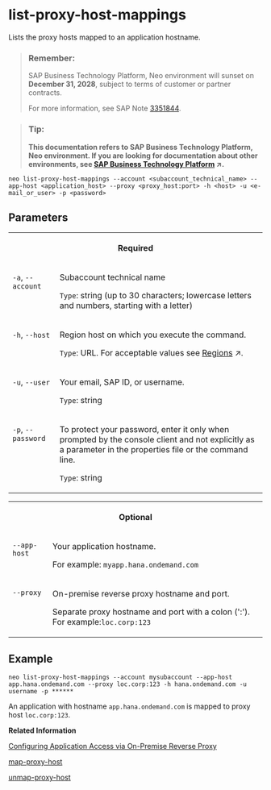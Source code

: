<!-- loio9fbd1393b9934c93984c893c5f39be3a -->

# list-proxy-host-mappings

Lists the proxy hosts mapped to an application hostname.



> ### Remember:  
> SAP Business Technology Platform, Neo environment will sunset on **December 31, 2028**, subject to terms of customer or partner contracts.
> 
> For more information, see SAP Note [3351844](https://me.sap.com/notes/3351844).

> ### Tip:  
> **This documentation refers to SAP Business Technology Platform, Neo environment. If you are looking for documentation about other environments, see [SAP Business Technology Platform](https://help.sap.com/viewer/65de2977205c403bbc107264b8eccf4b/Cloud/en-US/6a2c1ab5a31b4ed9a2ce17a5329e1dd8.html "SAP Business Technology Platform (SAP BTP) is an integrated offering comprised of the following technology portfolios: application development; process automation; integration; data, analytics, and enterprise planning; artificial intelligence. The platform offers users the ability to turn data into business value, compose end-to-end business processes, connect entire IT landscapes, and personalize, build and extend SAP applications. This reduces the overall total cost of ownership maintaining SAP landscapes and third-party software across end-to-end business processes.") :arrow_upper_right:.**



```
neo list-proxy-host-mappings --account <subaccount_technical_name> --app-host <application_host> --proxy <proxy_host:port> -h <host> -u <e-mail_or_user> -p <password>
```



<a name="loio9fbd1393b9934c93984c893c5f39be3a__section_xqt_3ck_fz"/>

## Parameters




<table>
<tr>
<th valign="top" colspan="2">

Required

</th>
</tr>
<tr>
<td valign="top">

`-a`, `--account`

</td>
<td valign="top">

Subaccount technical name

`Type`: string \(up to 30 characters; lowercase letters and numbers, starting with a letter\)

</td>
</tr>
<tr>
<td valign="top">

`-h`, `--host`

</td>
<td valign="top">

Region host on which you execute the command.

`Type`: URL. For acceptable values see [Regions](https://help.sap.com/viewer/65de2977205c403bbc107264b8eccf4b/Cloud/en-US/350356d1dc314d3199dca15bd2ab9b0e.html "You can deploy applications in different regions. Each region represents a geographical location (for example, Europe, US East) where applications, data, or services are hosted.") :arrow_upper_right:.

</td>
</tr>
<tr>
<td valign="top">

`-u`, `--user`

</td>
<td valign="top">

Your email, SAP ID, or username.

`Type`: string

</td>
</tr>
<tr>
<td valign="top">

`-p`, `--password`

</td>
<td valign="top">

To protect your password, enter it only when prompted by the console client and not explicitly as a parameter in the properties file or the command line.

`Type`: string

</td>
</tr>
</table>


<table>
<tr>
<th valign="top" colspan="2">

Optional

</th>
</tr>
<tr>
<td valign="top">

`--app-host`

</td>
<td valign="top">

Your application hostname.

For example: `myapp.hana.ondemand.com`

</td>
</tr>
<tr>
<td valign="top">

`--proxy`

</td>
<td valign="top">

On-premise reverse proxy hostname and port.

Separate proxy hostname and port with a colon \(':'\). For example:`loc.corp:123`

</td>
</tr>
</table>



<a name="loio9fbd1393b9934c93984c893c5f39be3a__section_xdr_5ck_fz"/>

## Example

```
neo list-proxy-host-mappings --account mysubaccount --app-host app.hana.ondemand.com --proxy loc.corp:123 -h hana.ondemand.com -u username -p ******
```

An application with hostname `app.hana.ondemand.com` is mapped to proxy host `loc.corp:123`.

**Related Information**  


[Configuring Application Access via On-Premise Reverse Proxy](configuring-application-access-via-on-premise-reverse-proxy-79773d1.md "Using an on-premise reverse proxy allows you to combine on-premise and cloud-based web applications in the same browser window.")

[map-proxy-host](map-proxy-host-12b5cc4.md "Maps an application host to an on-premise reverse proxy host and port.")

[unmap-proxy-host](unmap-proxy-host-10ddad9.md "Deletes the mapping between an application host and an on-premise reverse proxy host and port.")

